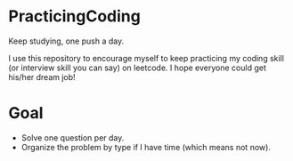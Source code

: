 # PracticingCoding
Keep studying, one push a day.

I use this repository to encourage myself to keep practicing my coding skill (or interview skill you can say) on leetcode.
I hope everyone could get his/her dream job!

# Goal
* Solve one question per day.
* Organize the problem by type if I have time (which means not now).
